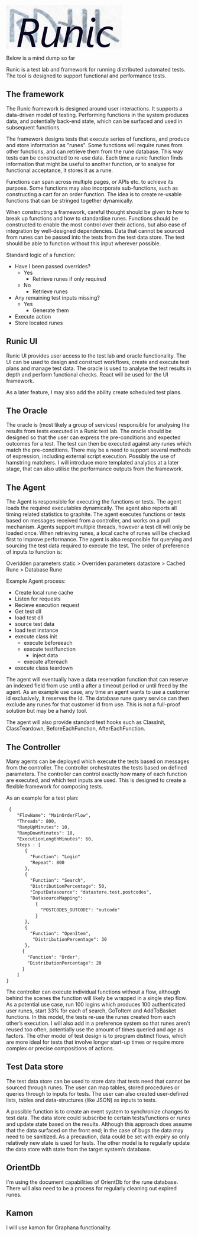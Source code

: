 ![Runic](images/runic_logo_1.png)

Below is a mind dump so far

Runic is a test lab and framework for running distributed automated tests. The tool is designed to support functional and performance tests.

## The framework
The Runic framework is designed around user interactions. It supports a data-driven model of testing. 
Performing functions in the system produces data, and potentially back-end state, which can be surfaced and used in subsequent functions.

The framework designs tests that execute series of functions, and produce and store information as "runes". Some functions will require runes from other functions, and can retrieve them from the rune database. This way tests can be constructed to re-use data.  Each time a runic function finds information that might be useful to another function, or to analyse for functional acceptance, it stores it as a rune.

Functions can span across multiple pages, or APIs etc. to achieve its purpose. Some functions may also incorporate sub-functions, such as constructing a cart for an order function. The idea is to create re-usable functions that can be stringed together dynamically.

When constructing a framework, careful thought should be given to how to break up functions and how to standardise runes. Functions should be constructed to enable the most control over their actions, but also ease of integration by well-designed dependencies. Data that cannot be sourced from runes can be passed into the tests from the test data store. The test should be able to function without this input wherever possible.

Standard logic of a function:

 * Have I been passed overrides?
   * Yes
     * Retrieve runes if only required
   * No
     * Retrieve runes
 * Any remaining test inputs missing?
    * Yes
      * Generate them
 * Execute action
 * Store located runes

## Runic UI
Runic UI provides user access to the test lab and oracle functionality. The UI can be used to design and construct workflows, create and execute test plans and manage test data. The oracle is used to analyse the test results in depth and perform functional checks. 
React will be used for the UI framework. 

As a later feature, I may also add the ability create scheduled test plans.

## The Oracle
The oracle is (most likely a group of services) responsible for analysing the results from tests executed in a Runic test lab. The oracle should be designed so that the user can express the pre-conditions and expected outcomes for a test. The test can then be executed against any runes which match the pre-conditions. There may be a need to support several methods of expression, including external script execution. Possibly the use of hamstring matchers.
I will introduce more templated analytics at a later stage, that can also utilise the performance outputs from the framework.

 
## The Agent 
The Agent is responsible for executing the functions or tests. The agent loads the required executables dynamically. The agent also reports all timing related statistics to graphite. The agent executes functions or tests based on messages received from a controller, and works on a pull mechanism. Agents support multiple threads, however a test dll will only be loaded once. When retrieving runes, a local cache of runes will be checked first to improve performance. The agent is also responsible for querying and sourcing the test data required to execute the test. The order of preference of inputs to function is: 

Overidden parameters static > Overriden parameters datastore > Cached Rune > Database Rune

Example Agent process:
 * Create local rune cache
 * Listen for requests
 * Recieve execution request
 * Get test dll
 * load test dll
 * source test data
 * load test instance
 * execute class init
   * execute beforeeach
   * execute test/function
     - inject data
   * execute aftereach
 * execute class teardown

The agent will eventually have a data reservation function that can reserve an indexed field from use until a after a timeout period or until freed by the agent. As an example use case, any time an agent wants to use a customer id exclusively, it reserves the Id. The database rune query service can then exclude any runes for that customer id from use. This is not a full-proof solution but may be a handy tool.

The agent will also provide standard test hooks such as ClassInit, ClassTeardown, BeforeEachFunction, AfterEachFunction.

## The Controller
Many agents can be deployed which execute the tests based on messages from the controller. The controller orchestrates the tests based on defined parameters. The controller can control exactly how many of each function are executed, and which test inputs are used. This is designed to create a flexible framework for composing tests.

As an example for a test plan:
```
 {
    "FlowName": "MainOrderFlow",
    "Threads": 800,
    "RampUpMinutes": 10,
    "RampDownMinutes": 10,
    "ExecutionLengthMinutes": 60,
    Steps : [
       {
         "Function": "Login"
         "Repeat": 800
       },
       {
         "Function": "Search",
         "DistributionPercentage": 50,
         "InputDatasource": "datastore.test.postcodes",
         "DatasourceMapping": 
           {
             "POSTCODES_OUTCODE": "outcode"
           }
       },
       {
         "Function": "OpenItem",
          "DistributionPercentage": 30
       },
      {
        "Function": "Order",
        "DistributionPercentage": 20
      }
    ]
}
```

The controller can execute individual functions without a flow, although behind the scenes the function will likely be wrapped in a single step flow. As a potential use case, run 100 logins which produces 100 authenticated user runes, start 33% for each of search, GoToItem and AddToBasket functions. In this model, the tests re-use the runes created from each other’s execution. 
I will also add in a preference system so that runes aren't reused too often, potentially use the amount of times queried and age as factors.
The other model of test design is to program distinct flows, which are more ideal for tests that involve longer start-up times or require more complex or precise compositions of actions. 

## Test Data store
The test data store can be used to store data that tests need that cannot be sourced through runes.
The user can map tables, stored procedures or queries through to inputs for tests. The user can also created user-defined lists, tables and data-structures (like JSON) as inputs to tests. 

A possible function is to create an event system to synchronize changes to test data. The data store could subscribe to certain tests/functions or runes and update state based on the results. Although this approach does assume that the data surfaced on the front end; in the case of bugs the data may need to be sanitized. As a precaution, data could be set with expiry so only relatively new state is used for tests.
The other model is to regularly update the data store with state from the target system’s database.

## OrientDb
I'm using the document capabilities of OrientDb for the rune database. 
There will also need to be a process for regularly cleaning out expired runes.

## Kamon
I will use kamon for Graphana functionality.
